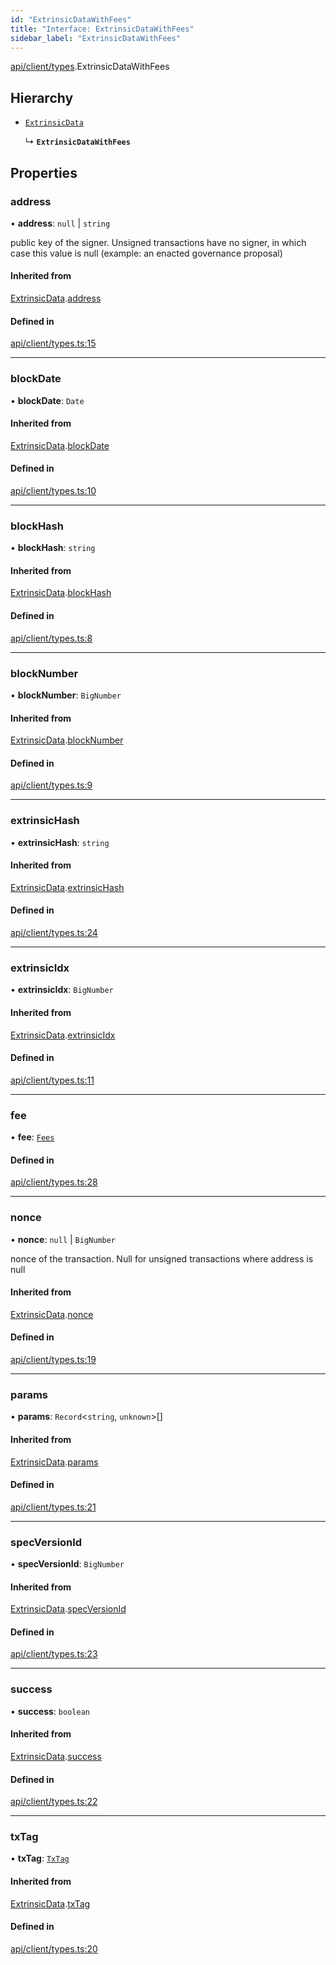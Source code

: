 ```yaml
---
id: "ExtrinsicDataWithFees"
title: "Interface: ExtrinsicDataWithFees"
sidebar_label: "ExtrinsicDataWithFees"
---
```


[api/client/types](../../../../../modules/API/Client/Types/Types.md).ExtrinsicDataWithFees

## Hierarchy

- [`ExtrinsicData`](../ExtrinsicData/ExtrinsicData.md)

  ↳ **`ExtrinsicDataWithFees`**

## Properties

### address

• **address**: ``null`` \| `string`

public key of the signer. Unsigned transactions have no signer, in which case this value is null (example: an enacted governance proposal)

#### Inherited from

[ExtrinsicData](../ExtrinsicData/ExtrinsicData.md).[address](../ExtrinsicData/ExtrinsicData.md#address)

#### Defined in

[api/client/types.ts:15](https://github.com/PolymeshAssociation/polymesh-sdk/blob/c53723bab/src/api/client/types.ts#L15)

___

### blockDate

• **blockDate**: `Date`

#### Inherited from

[ExtrinsicData](../ExtrinsicData/ExtrinsicData.md).[blockDate](../ExtrinsicData/ExtrinsicData.md#blockdate)

#### Defined in

[api/client/types.ts:10](https://github.com/PolymeshAssociation/polymesh-sdk/blob/c53723bab/src/api/client/types.ts#L10)

___

### blockHash

• **blockHash**: `string`

#### Inherited from

[ExtrinsicData](../ExtrinsicData/ExtrinsicData.md).[blockHash](../ExtrinsicData/ExtrinsicData.md#blockhash)

#### Defined in

[api/client/types.ts:8](https://github.com/PolymeshAssociation/polymesh-sdk/blob/c53723bab/src/api/client/types.ts#L8)

___

### blockNumber

• **blockNumber**: `BigNumber`

#### Inherited from

[ExtrinsicData](../ExtrinsicData/ExtrinsicData.md).[blockNumber](../ExtrinsicData/ExtrinsicData.md#blocknumber)

#### Defined in

[api/client/types.ts:9](https://github.com/PolymeshAssociation/polymesh-sdk/blob/c53723bab/src/api/client/types.ts#L9)

___

### extrinsicHash

• **extrinsicHash**: `string`

#### Inherited from

[ExtrinsicData](../ExtrinsicData/ExtrinsicData.md).[extrinsicHash](../ExtrinsicData/ExtrinsicData.md#extrinsichash)

#### Defined in

[api/client/types.ts:24](https://github.com/PolymeshAssociation/polymesh-sdk/blob/c53723bab/src/api/client/types.ts#L24)

___

### extrinsicIdx

• **extrinsicIdx**: `BigNumber`

#### Inherited from

[ExtrinsicData](../ExtrinsicData/ExtrinsicData.md).[extrinsicIdx](../ExtrinsicData/ExtrinsicData.md#extrinsicidx)

#### Defined in

[api/client/types.ts:11](https://github.com/PolymeshAssociation/polymesh-sdk/blob/c53723bab/src/api/client/types.ts#L11)

___

### fee

• **fee**: [`Fees`](../Fees/Fees.md)

#### Defined in

[api/client/types.ts:28](https://github.com/PolymeshAssociation/polymesh-sdk/blob/c53723bab/src/api/client/types.ts#L28)

___

### nonce

• **nonce**: ``null`` \| `BigNumber`

nonce of the transaction. Null for unsigned transactions where address is null

#### Inherited from

[ExtrinsicData](../ExtrinsicData/ExtrinsicData.md).[nonce](../ExtrinsicData/ExtrinsicData.md#nonce)

#### Defined in

[api/client/types.ts:19](https://github.com/PolymeshAssociation/polymesh-sdk/blob/c53723bab/src/api/client/types.ts#L19)

___

### params

• **params**: `Record`\<`string`, `unknown`\>[]

#### Inherited from

[ExtrinsicData](../ExtrinsicData/ExtrinsicData.md).[params](../ExtrinsicData/ExtrinsicData.md#params)

#### Defined in

[api/client/types.ts:21](https://github.com/PolymeshAssociation/polymesh-sdk/blob/c53723bab/src/api/client/types.ts#L21)

___

### specVersionId

• **specVersionId**: `BigNumber`

#### Inherited from

[ExtrinsicData](../ExtrinsicData/ExtrinsicData.md).[specVersionId](../ExtrinsicData/ExtrinsicData.md#specversionid)

#### Defined in

[api/client/types.ts:23](https://github.com/PolymeshAssociation/polymesh-sdk/blob/c53723bab/src/api/client/types.ts#L23)

___

### success

• **success**: `boolean`

#### Inherited from

[ExtrinsicData](../ExtrinsicData/ExtrinsicData.md).[success](../ExtrinsicData/ExtrinsicData.md#success)

#### Defined in

[api/client/types.ts:22](https://github.com/PolymeshAssociation/polymesh-sdk/blob/c53723bab/src/api/client/types.ts#L22)

___

### txTag

• **txTag**: [`TxTag`](../../../../../modules/Generated/Types/Types.md#txtag)

#### Inherited from

[ExtrinsicData](../ExtrinsicData/ExtrinsicData.md).[txTag](../ExtrinsicData/ExtrinsicData.md#txtag)

#### Defined in

[api/client/types.ts:20](https://github.com/PolymeshAssociation/polymesh-sdk/blob/c53723bab/src/api/client/types.ts#L20)
